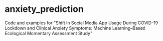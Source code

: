 # anxiety_prediction
Code and examples for "Shift in Social Media App Usage During COVID-19 Lockdown and Clinical Anxiety Symptoms: Machine Learning–Based Ecological Momentary Assessment Study"
